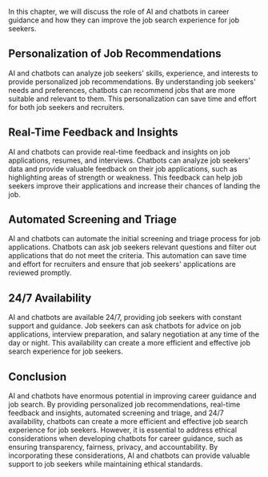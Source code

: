 
In this chapter, we will discuss the role of AI and chatbots in career guidance and how they can improve the job search experience for job seekers.

Personalization of Job Recommendations
--------------------------------------

AI and chatbots can analyze job seekers' skills, experience, and interests to provide personalized job recommendations. By understanding job seekers' needs and preferences, chatbots can recommend jobs that are more suitable and relevant to them. This personalization can save time and effort for both job seekers and recruiters.

Real-Time Feedback and Insights
-------------------------------

AI and chatbots can provide real-time feedback and insights on job applications, resumes, and interviews. Chatbots can analyze job seekers' data and provide valuable feedback on their job applications, such as highlighting areas of strength or weakness. This feedback can help job seekers improve their applications and increase their chances of landing the job.

Automated Screening and Triage
------------------------------

AI and chatbots can automate the initial screening and triage process for job applications. Chatbots can ask job seekers relevant questions and filter out applications that do not meet the criteria. This automation can save time and effort for recruiters and ensure that job seekers' applications are reviewed promptly.

24/7 Availability
-----------------

AI and chatbots are available 24/7, providing job seekers with constant support and guidance. Job seekers can ask chatbots for advice on job applications, interview preparation, and salary negotiation at any time of the day or night. This availability can create a more efficient and effective job search experience for job seekers.

Conclusion
----------

AI and chatbots have enormous potential in improving career guidance and job search. By providing personalized job recommendations, real-time feedback and insights, automated screening and triage, and 24/7 availability, chatbots can create a more efficient and effective job search experience for job seekers. However, it is essential to address ethical considerations when developing chatbots for career guidance, such as ensuring transparency, fairness, privacy, and accountability. By incorporating these considerations, AI and chatbots can provide valuable support to job seekers while maintaining ethical standards.
